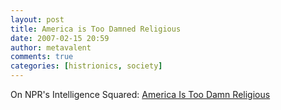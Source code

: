 ```yaml
---
layout: post
title: America is Too Damned Religious
date: 2007-02-15 20:59
author: metavalent
comments: true
categories: [histrionics, society]
---
```

On NPR's Intelligence Squared: <a href="https://www.npr.org/templates/story/story.php?storyId=7422542" target="_blank">America Is Too Damn Religious</a>
